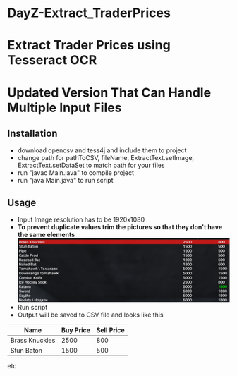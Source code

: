 # DayZ-Extract_TraderPrices
# Extract Trader Prices using Tesseract OCR

# **Updated Version That Can Handle Multiple Input Files**

## Installation
- download opencsv and tess4j and include them to project
- change path for pathToCSV, fileName, ExtractText.setImage, ExtractText.setDataSet to match path for your files
- run "javac Main.java" to compile project
- run "java Main.java" to run script

## Usage
- Input Image resolution has to be 1920x1080
- **To prevent duplicate values trim the pictures so that they don't have the same elements** 
![Example Input Image](https://raw.githubusercontent.com/TheZodiaCC/DayZ-Extract_TraderPrices/master/exampleimg.png)
- Run script
- Output will be saved to CSV file and looks like this

| Name          | Buy Price     |Sell Price |
| ------------- | ------------- |-----------|
| Brass Knuckles| 2500          |800        |
| Stun Baton    | 1500          |500        |

etc
